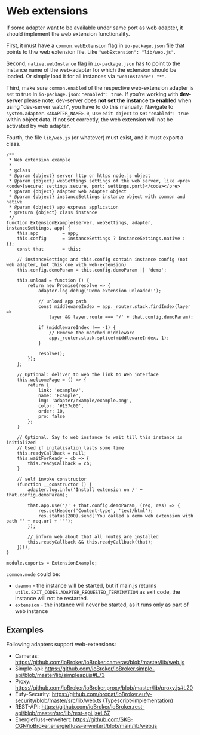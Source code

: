 # Web extensions
If some adapter want to be available under same port as web adapter, it should implement the web extension functionality.

First, it must have a `common.webExtension` flag in `io-package.json` file that points to thw web extension file. Like `"webExtension": "lib/web.js"`.

Second, `native.webInstance` flag in `io-package.json` has to point to the instance name of the web-adapter for which the extension should be loaded. 
Or simply load it for all instances via `"webInstance": "*"`.

Third, make sure `common.enabled` of the respective web-extension adapter is set to true in `io-package.json`: `"enabled": true`.
If you're working with **dev-server** please note: dev-server does **not set the instance to enabled** when using "dev-server watch", you have to do this manually: Navigate to `system.adapter.<ADAPTER_NAME>.0`, use `edit object` to set `"enabled": true` within object data. If not set correctly, the web extension will not be activated by web adapter.

Fourth, the file `lib/web.js` (or whatever) must exist, and it must export a class.
```
/**
 * Web extension example
 *
 * @class
 * @param {object} server http or https node.js object
 * @param {object} webSettings settings of the web server, like <pre><code>{secure: settings.secure, port: settings.port}</code></pre>
 * @param {object} adapter web adapter object
 * @param {object} instanceSettings instance object with common and native
 * @param {object} app express application
 * @return {object} class instance
 */
function ExtensionExample(server, webSettings, adapter, instanceSettings, app) {
    this.app         = app;
    this.config      = instanceSettings ? instanceSettings.native : {};
    const that       = this;

    // instanceSettings and this.config contain instance config (not web adapter, but this one with web-extension)
    this.config.demoParam = this.config.demoParam || 'demo';

    this.unload = function () {
        return new Promise(resolve => {
            adapter.log.debug('Demo extension unloaded!');
            
            // unload app path
            const middlewareIndex = app._router.stack.findIndex(layer => 
                layer && layer.route === '/' + that.config.demoParam);
                
            if (middlewareIndex !== -1) {
                // Remove the matched middleware
                app._router.stack.splice(middlewareIndex, 1);
            }
            
            resolve();
        });
    };

    // Optional: deliver to web the link to Web interface
    this.welcomePage = () => {
        return {
            link: 'example/',
            name: 'Example',
            img: 'adapter/example/example.png',
            color: '#157c00',
            order: 10,
            pro: false
        };
    }

    // Optional. Say to web instance to wait till this instance is initialized
    // Used if initalisation lasts some time
    this.readyCallback = null; 
    this.waitForReady = cb => {
        this.readyCallback = cb;
    }

    // self invoke constructor
    (function __constructor () {
        adapter.log.info('Install extension on /' + that.config.demoParam);
        
        that.app.use('/' + that.config.demoParam, (req, res) => {
            res.setHeader('Content-type', 'text/html');
            res.status(200).send('You called a demo web extension with path "' + req.url + '"');
        });
        
        // inform web about that all routes are installed
        this.readyCallback && this.readyCallback(that);
    })();
}

module.exports = ExtensionExample;
```

`common.mode` could be:
- `daemon` - the instance will be started, but if main.js returns `utils.EXIT_CODES.ADAPTER_REQUESTED_TERMINATION` as exit code, the instance will not be restarted.
- `extension` - the instance will never be started, as it runs only as part of web instance


## Examples
Following adapters support web-extensions:
- Cameras: https://github.com/ioBroker/ioBroker.cameras/blob/master/lib/web.js
- Simple-api: https://github.com/ioBroker/ioBroker.simple-api/blob/master/lib/simpleapi.js#L73
- Proxy: https://github.com/ioBroker/ioBroker.proxy/blob/master/lib/proxy.js#L20
- Eufy-Security: https://github.com/bropat/ioBroker.eufy-security/blob/master/src/lib/web.ts (Typescript-implementation)
- REST-API: https://github.com/ioBroker/ioBroker.rest-api/blob/master/src/lib/rest-api.js#L67
- Energiefluss-erweitert: https://github.com/SKB-CGN/ioBroker.energiefluss-erweitert/blob/main/lib/web.js
